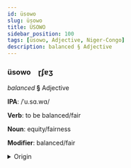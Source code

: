 ```yaml
---
id: üsowo
slug: üsowo
title: ÜSOWO
sidebar_position: 100
tags: [üsowo, Adjective, Niger-Congo]
description: balanced § Adjective
---
```


### üsowo&emsp;<span kind="abugida">ɽʄɐʒ</span>

*balanced* **§** Adjective

**IPA**: /ˈu.sɑ.wɑ/

**Verb**: to be balanced/fair

**Noun**: equity/fairness

**Modifier**: balanced/fair

<details>
    <summary>Origin</summary>
    Swahili usawa /u'sawa/<br/>
    <em>Niger-Congo Language Family</em>
</details>